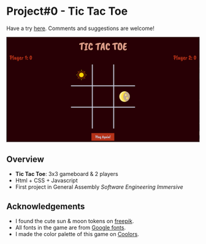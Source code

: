 <!-- understand paragraph by default. -->
# Project#0 - Tic Tac Toe

<!-- anchor tag -->
Have a try [here](https://anchorite1001.github.io/project0/). Comments and suggestions are welcome!

<!-- img tag: ![alt-text](url) -->
![The window of this game](intropic.png)

<!-- bullet point list + word styling -->
## Overview
* **Tic Tac Toe**: 3x3 gameboard & 2 players
* Html + CSS + Javascript
* First project in General Assembly *Software Engineering Immersive*
<!-- documentations that need coding present:
```coding language(e.g. javascript)
coding in between
```
or just refering a little bit of coding / name of a variable: `window` -->
## Acknowledgements
* I found the cute sun & moon tokens on [freepik](https://www.freepik.com/).
* All fonts in the game are from [Google fonts](https://fonts.google.com/).
* I made the color palette of this game on [Coolors](https://coolors.co/).
